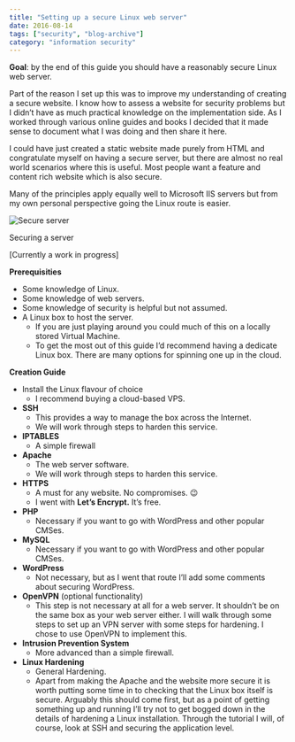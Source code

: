 ```yaml
---
title: "Setting up a secure Linux web server"
date: 2016-08-14
tags: ["security", "blog-archive"]
category: "information security"
---
```


**Goal**: by the end of this guide you should have a reasonably secure Linux web server.

Part of the reason I set up this was to improve my understanding of creating a secure website. I know how to assess a website for security problems but I didn’t have as much practical knowledge on the implementation side. As I worked through various online guides and books I decided that it made sense to document what I was doing and then share it here.

I could have just created a static website made purely from HTML and congratulate myself on having a secure server, but there are almost no real world scenarios where this is useful. Most people want a feature and content rich website which is also secure.

Many of the principles apply equally well to Microsoft IIS servers but from my own personal perspective going the Linux route is easier.

![Secure server](https://web.archive.org/web/20210621015853im_/http://www.gethackingsecurity.com/wp-content/uploads/2013/05/Data-Secure-on-Windows-File-Servers.jpg)

Securing a server

\[Currently a work in progress\]

**Prerequisities**

-   Some knowledge of Linux.
-   Some knowledge of web servers.
-   Some knowledge of security is helpful but not assumed.
-   A Linux box to host the server.
    -   If you are just playing around you could much of this on a locally stored Virtual Machine.
    -   To get the most out of this guide I’d recommend having a dedicate Linux box. There are many options for spinning one up in the cloud.

**Creation Guide**

-   Install the Linux flavour of choice
    -   I recommend buying a cloud-based VPS.
-   **SSH**
    -   This provides a way to manage the box across the Internet.
    -   We will work through steps to harden this service.
-   **IPTABLES**
    -   A simple firewall
-   **Apache**
    -   The web server software.
    -   We will work through steps to harden this service.
-   **HTTPS**
    -   A must for any website. No compromises. 😉
    -   I went with **Let’s Encrypt.** It’s free.
-   **PHP**
    -   Necessary if you want to go with WordPress and other popular CMSes.
-   **MySQL**
    -   Necessary if you want to go with WordPress and other popular CMSes.
-   **WordPress**
    -   Not necessary, but as I went that route I’ll add some comments about securing WordPress.
-   **OpenVPN** (optional functionality)
    -   This step is not necessary at all for a web server. It shouldn’t be on the same box as your web server either. I will walk through some steps to set up an VPN server with some steps for hardening. I chose to use OpenVPN to implement this.
-   **Intrusion Prevention System**
    -   More advanced than a simple firewall.
-   **Linux Hardening**
    -   General Hardening.
    -   Apart from making the Apache and the website more secure it is worth putting some time in to checking that the Linux box itself is secure. Arguably this should come first, but as a point of getting something up and running I’ll try not to get bogged down in the details of hardening a Linux installation. Through the tutorial I will, of course, look at SSH and securing the application level.
